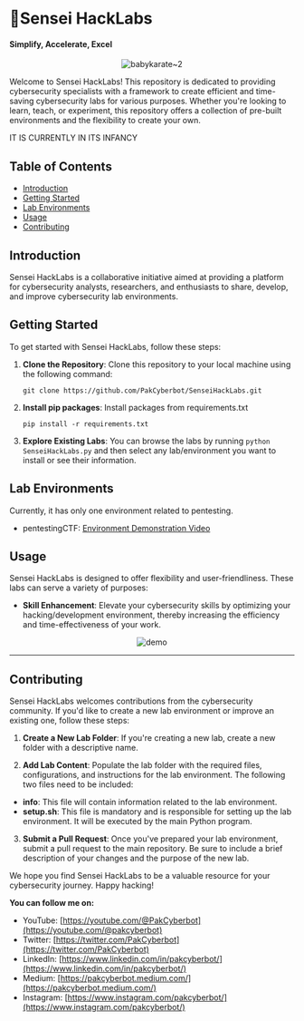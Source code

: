 # 🥋Sensei HackLabs
#### Simplify, Accelerate, Excel

<center>

![babykarate~2](https://github.com/PakCyberbot/Sensei-HackLabs/assets/93365275/1d7952de-8a6e-41af-9078-eb1c7890e5aa)

</center>

Welcome to Sensei HackLabs! This repository is dedicated to providing cybersecurity specialists with a framework to create efficient and time-saving cybersecurity labs for various purposes. Whether you're looking to learn, teach, or experiment, this repository offers a collection of pre-built environments and the flexibility to create your own. 

IT IS CURRENTLY IN ITS INFANCY

## Table of Contents

- [Introduction](#introduction)
- [Getting Started](#getting-started)
- [Lab Environments](#lab-environments)
- [Usage](#usage)
- [Contributing](#contributing)

## Introduction

Sensei HackLabs is a collaborative initiative aimed at providing a platform for cybersecurity analysts, researchers, and enthusiasts to share, develop, and improve cybersecurity lab environments.

## Getting Started

To get started with Sensei HackLabs, follow these steps:

1. **Clone the Repository**: Clone this repository to your local machine using the following command:
   ```
   git clone https://github.com/PakCyberbot/SenseiHackLabs.git
   ```
2. **Install  pip packages**: Install packages from requirements.txt
   ```
   pip install -r requirements.txt
   ``` 
3. **Explore Existing Labs**: You can browse the labs by running 
``
python SenseiHackLabs.py
``
and then select any lab/environment you want to install or see their information.


## Lab Environments

Currently, it has only one environment related to pentesting.

- pentestingCTF: [Environment Demonstration Video](https://youtu.be/TXNuUfIWZI4)

## Usage

Sensei HackLabs is designed to offer flexibility and user-friendliness. These labs can serve a variety of purposes:

- **Skill Enhancement**: Elevate your cybersecurity skills by optimizing your hacking/development environment, thereby increasing the efficiency and time-effectiveness of your work.

<center>

![demo](https://github.com/PakCyberbot/Sensei-HackLabs/assets/93365275/613393fa-a0ba-4b7a-bba9-b30f4ba9c284)

</center>

---
## Contributing

Sensei HackLabs welcomes contributions from the cybersecurity community. If you'd like to create a new lab environment or improve an existing one, follow these steps:

1. **Create a New Lab Folder**: If you're creating a new lab, create a new folder with a descriptive name.

2. **Add Lab Content**: Populate the lab folder with the required files, configurations, and instructions for the lab environment. The following two files need to be included:

- **info**: This file will contain information related to the lab environment.
- **setup.sh**: This file is mandatory and is responsible for setting up the lab environment. It will be executed by the main Python program.

3. **Submit a Pull Request**: Once you've prepared your lab environment, submit a pull request to the main repository. Be sure to include a brief description of your changes and the purpose of the new lab.

We hope you find Sensei HackLabs to be a valuable resource for your cybersecurity journey. Happy hacking!

**You can follow me on:**

- YouTube: [https://youtube.com/@PakCyberbot](https://youtube.com/@pakcyberbot)
- Twitter: [https://twitter.com/PakCyberbot](https://twitter.com/PakCyberbot)
- LinkedIn: [https://www.linkedin.com/in/pakcyberbot/](https://www.linkedin.com/in/pakcyberbot/)
- Medium: [https://pakcyberbot.medium.com/](https://pakcyberbot.medium.com/)
- Instagram: [https://www.instagram.com/pakcyberbot/](https://www.instagram.com/pakcyberbot/)
